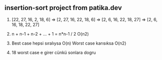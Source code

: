 ## insertion-sort project from patika.dev

1. [22, 27, 16, 2, 18, 6] => [2, 27, 16, 22, 18, 6] => [2, 6, 16, 22, 18, 27] => [2, 6, 16, 18, 22, 27]

2. n + n-1 + n-2 + ... + 1 = n*n-1 / 2 O(n2)

3. Best case hepsi sıralıysa O(n)
   Worst case karısıksa O(n2)

4. 18 worst case e girer cünkü sonlara dogru